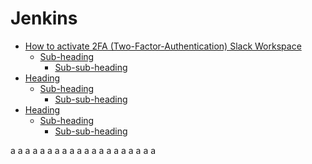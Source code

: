 <h1>Jenkins</h1>

- [How to activate 2FA (Two-Factor-Authentication) Slack Workspace](#2FA)
  * [Sub-heading](#sub-heading)
    + [Sub-sub-heading](#sub-sub-heading)
- [Heading](#heading-1)
  * [Sub-heading](#sub-heading-1)
    + [Sub-sub-heading](#sub-sub-heading-1)
- [Heading](#heading-2)
  * [Sub-heading](#sub-heading-2)
    + [Sub-sub-heading](#sub-sub-heading-2)

a
a
a
a
a
a
a
a
a
a
a
a
a
a
a
a
a
a
a
a

